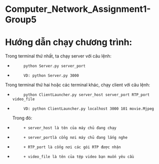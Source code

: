# Computer_Network_Assignment1-Group5

# Hướng dẫn chạy chương trình:

 Trong terminal thứ nhất, ta chạy server với câu lệnh:
*          python Server.py server_port
*          VD: python Server.py 3000

 Trong terminal thứ hai hoặc các terminal khác, chạy client với câu lệnh:
*          python ClientLauncher.py server_host server_port RTP_port video_file
*          VD: python ClientLauncher.py localhost 3000 101 movie.Mjpeg
    Trong đó: 
*          + server_host là tên của máy chủ đang chạy
*          + server_portlà cổng nơi máy chủ đang lắng nghe
*          + RTP_port là cổng nơi các gói RTP được nhận
*          + video_file là tên của tệp video bạn muốn yêu cầu


          
          
          
          



